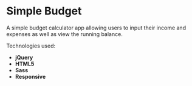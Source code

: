 <h1>Simple Budget</h1>

A simple budget calculator app allowing users to input their income and expenses as well as view the running balance.

Technologies used:

<ul>
<li>
<strong>jQuery</strong>
</li>
<li>
<strong>HTML5</strong>
</li>
<li>
<strong>Sass</strong>
</li>
<li>
<strong>Responsive</strong>
</li>
</ul>